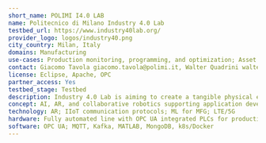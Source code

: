 ```yaml
---
short_name: POLIMI I4.0 LAB
name: Politecnico di Milano Industry 4.0 Lab
testbed_url: https://www.industry40lab.org/
provider_logo: logos/industry40.png
city_country: Milan, Italy
domains: Manufacturing
use-cases: Production monitoring, programming, and optimization; Asset management and maintenance; Energy consumption optimization; Circular Economy; VR/AR for empowered operators; 5G.
contact: Giacomo Tavola giacomo.tavola@polimi.it, Walter Quadrini walter.quadrini@polimi.it
license: Eclipse, Apache, OPC
partner_access: Yes
testbed_stage: Testbed
description: Industry 4.0 Lab is aiming to create a tangible physical entity where the research activity in the innovative manufacturing management and planning approaches can be carried out in conjunction with a practical implementation in a “real-like” environment. Key components implemented include a fabrication line based on the I4 0 paradigm and open architectures, including robotic stations, collaborative robot and AGVs. Implemented scenarios encompass various research areas as production monitoring, programming and optimization, asset management and maintenance, energy consumption optimization, circular economy, VR/AR for empowered operators, 5G technologies.
concept: AI, AR, and collaborative robotics supporting application development for advanced sustainable manufacturing; demonstration of 5G technologies adoption in manufacturing.
technology: AR; IIoT communication protocols; ML for MFG; LTE/5G
hardware: Fully automated line with OPC UA integrated PLCs for production and energy monitoring and control. Programmable Robot, Collaborative Robot, AGV, Raspberry Pis with sensors, smartphones, tablets, laptops, wearable devices (HoloLens, Vuzix). 5G modems, fiber connection.
software: OPC UA; MQTT, Kafka, MATLAB, MongoDB, k8s/Docker
---
```



